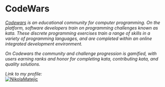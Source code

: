 # CodeWars

*<a href="https://www.codewars.com">Codewars</a> is an educational community for computer programming. On the platform, software developers train on programming challenges known as kata. These discrete programming exercises train a range of skills in a variety of programming languages, and are completed within an online integrated development environment.*

*On Codewars the community and challenge progression is gamified, with users earning ranks and honor for completing kata, contributing kata, and quality solutions.*

*Link to my profile:<br>*
<a href="https://www.codewars.com/users/NikolaMatejic" target="_blank"><img src="https://www.codewars.com/users/NikolaMatejic/badges/large" alt="NikolaMatejic"></a><br>
